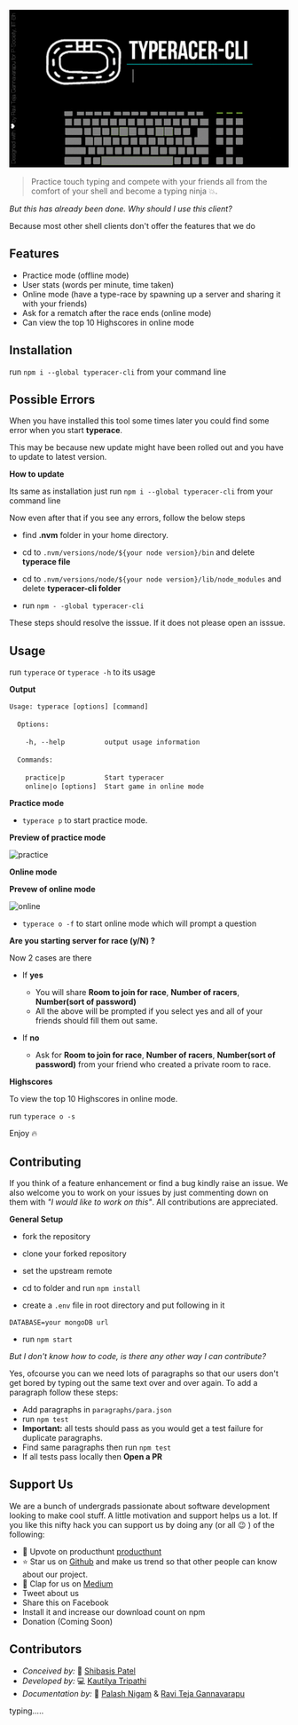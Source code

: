 <p align="center">
  <img src="https://raw.githubusercontent.com/p-society/artwork/master/gifs/typeracer.gif" />
</p>

> Practice touch typing and compete with your friends all from the comfort of your shell and become a typing ninja :boom:.

*But this has already been done. Why should I use this client?*

Because most other shell clients don't offer the features that we do

## Features

- Practice mode (offline mode)
- User stats (words per minute, time taken)
- Online mode (have a type-race by spawning up a server and sharing it with your friends)
- Ask for a rematch after the race ends (online mode)
- Can view the top 10 Highscores in online mode

## Installation

run `npm i --global typeracer-cli` from your command line

## Possible Errors

When you have installed this tool some times later you could find some error when you start **typerace**.

This may be because new update might have been rolled out and you have to update to latest version.

**How to update**

Its same as installation just run `npm i --global typeracer-cli` from your command line

Now even after that if you see any errors, follow the below steps

- find **.nvm** folder in your home directory.

-  cd to `.nvm/versions/node/${your node version}/bin` and delete **typerace file**
-  cd to `.nvm/versions/node/${your node version}/lib/node_modules` and delete **typeracer-cli folder**
- run `npm - -global typeracer-cli`

These steps should resolve the isssue. If it does not please open an isssue.

## Usage

run `typerace` or `typerace -h` to its usage

**Output**

```
Usage: typerace [options] [command]

  Options:

    -h, --help          output usage information

  Commands:

    practice|p          Start typeracer
    online|o [options]  Start game in online mode
```

**Practice mode**

- `typerace p` to start practice mode.

**Preview of practice mode**

![practice](https://user-images.githubusercontent.com/24803604/39970250-e3d22eca-5705-11e8-9c89-472ff4d982ea.gif)


**Online mode**

**Prevew of online mode**

![online](https://user-images.githubusercontent.com/24803604/39970260-f63d6bc4-5705-11e8-8d94-b2f984f8c998.gif)


 - `typerace o -f` to start online mode which will prompt a question

**Are you starting server for race (y/N) ?**

Now 2 cases are there

- If **yes**
  - You will share **Room to join for race**, **Number of racers**, **Number(sort of password)**
  - All the above will be prompted if you select yes and all of your friends should fill them out same.

- If **no**  
  - Ask for **Room to join for race**, **Number of racers**, **Number(sort of password)** from your friend who created a private room to race.

**Highscores**

To view the top 10 Highscores in online mode.

run `typerace o -s`

Enjoy :fire:

## Contributing

If you think of a feature enhancement or find a bug kindly raise an issue. We also welcome you to work on your issues by just commenting down on them with *"I would like to work on this"*. All contributions are appreciated.

**General Setup**

- fork the repository

- clone your forked repository

- set the upstream remote

- cd to folder and run `npm install`

- create a `.env` file in root directory and put following in it

```
DATABASE=your mongoDB url
```

- run `npm start`

*But I don't know how to code, is there any other way I can contribute?*

Yes, ofcourse you can we need lots of paragraphs so that our users don't get bored by typing out the same text over and over  again. To add a paragraph follow these steps:

- Add paragraphs in `paragraphs/para.json`
- run `npm test`
- **Important:** all tests should pass as you would get a test failure for duplicate paragraphs.
- Find same paragraphs then run `npm test`
- If all tests pass locally then **Open a PR**

## Support Us

We are a bunch of undergrads passionate about software development looking to make cool stuff. A little motivation and support helps us a lot. If you like this nifty hack you can support us by doing any (or all :wink: ) of the following:
- :clap: Upvote on producthunt [producthunt](https://www.producthunt.com/posts/typeracer-cli)
- :star: Star us on [Github](https://github.com/p-society/typeracer-cli) and make us trend so that other people can know about our project.
- :clap: Clap for us on [Medium](https://medium.com/programming-society-gazette/shellracer-bbce3efbe888)
- Tweet about us
- Share this on Facebook
- Install it and increase our download count on npm
- Donation (Coming Soon)

## Contributors

- *Conceived by:*  :thought_balloon: <a href="https://github.com/shibasisp">Shibasis Patel</a>
- *Developed by:*  :computer: <a href="https://github.com/knrt10">Kautilya Tripathi</a>
- *Documentation by:*  :pencil: <a href="https://github.com/palash25">Palash Nigam</a> & <a href="https://github.com/IamRaviTejaG">Ravi Teja Gannavarapu</a>

typing.....
